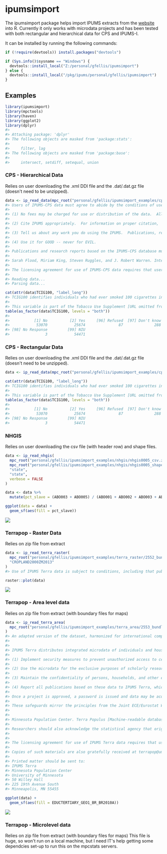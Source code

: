 
<!-- README.md is generated from README.Rmd. Please edit that file -->
ipumsimport
===========

The ipumsimport package helps import IPUMS extracts from the [website](https://www.ipums.org) into R. Currently it only works with microdata projects and has been tested with both rectangular and hierarchical data for CPS and IPUMS-I.

It can be installed by running the following commands:

``` r
if (!require(devtools)) install.packages("devtools")

if (Sys.info()$sysname == "Windows") {
  devtools::install_local("Z:/personal/gfellis/ipumsimport")
} else {
  devtools::install_local("/pkg/ipums/personal/gfellis/ipumsimport")
}
```

Examples
--------

``` r
library(ipumsimport)
library(mpctools)
library(haven)
library(ggplot2)
library(dplyr)
#> 
#> Attaching package: 'dplyr'
#> The following objects are masked from 'package:stats':
#> 
#>     filter, lag
#> The following objects are masked from 'package:base':
#> 
#>     intersect, setdiff, setequal, union
```

### CPS - Hierarchical Data

Relies on user downloading the .xml DDI file and the .dat/.dat.gz file (doesn't need to be unzipped).

``` r
data <- ip_read_data(mpc_root("personal/gfellis/ipumsimport_examples/cps_hier/cps_00004.xml"))
#> Users of IPUMS-CPS data must agree to abide by the conditions of use. A user's license is valid for one year and may be renewed.  Users must agree to the following conditions:
#> 
#> (1) No fees may be charged for use or distribution of the data.  All persons are granted a limited license to use these data, but you may not charge a fee for the data if you distribute it to others.
#> 
#> (2) Cite IPUMS appropriately.  For information on proper citation,  refer to the citation requirement section of this DDI document.
#> 
#> (3) Tell us about any work you do using the IPUMS.  Publications, research  reports, or presentations making use of IPUMS-CPS should be added to our  Bibliography. Continued funding for the IPUMS depends on our ability to  show our sponsor agencies that researchers are using the data for productive  purposes.
#> 
#> (4) Use it for GOOD -- never for EVIL.
#> 
#> Publications and research reports based on the IPUMS-CPS database must cite it appropriately. The citation should include the following:
#> 
#> Sarah Flood, Miriam King, Steven Ruggles, and J. Robert Warren. Integrated Public Use Microdata Series, Current Population Survey: Version 5.0 [dataset]. Minneapolis, MN: University of Minnesota, 2017. https://doi.org/10.18128/D030.V5.0
#> 
#> The licensing agreement for use of IPUMS-CPS data requires that users supply us with the title and full citation for any publications, research reports, or educational materials making use of the data or documentation. Please add your citation to the IPUMS bibliography: http://bibliography.ipums.org/
#> 
#> Reading data...
#> Parsing data...

cat(attr(data$TCIG100, "label_long"))
#> TCIG100 identifies individuals who had ever smoked 100 cigarettes in their lifetime.
#> 
#> This variable is part of the Tobacco Use Supplement [URL omitted from DDI.].
table(as_factor(data$TCIG100, levels = "both"))
#> 
#>           [1] No          [2] Yes     [96] Refused  [97] Don't know 
#>            53070            25674               87              288 
#> [98] No Response         [99] NIU 
#>                3            54471
```

### CPS - Rectangular Data

Relies on user downloading the .xml DDI file and the .dat/.dat.gz file (doesn't need to be unzipped).

``` r
data <- ip_read_data(mpc_root("personal/gfellis/ipumsimport_examples/cps_rect/cps_00003.xml"), verbose = FALSE)

cat(attr(data$TCIG100, "label_long"))
#> TCIG100 identifies individuals who had ever smoked 100 cigarettes in their lifetime.
#> 
#> This variable is part of the Tobacco Use Supplement [URL omitted from DDI.].
table(as_factor(data$TCIG100, levels = "both"))
#> 
#>           [1] No          [2] Yes     [96] Refused  [97] Don't know 
#>            53070            25674               87              288 
#> [98] No Response         [99] NIU 
#>                3            54471
```

### NHGIS

Relies on user downloading the csv file (with header row) and shape files.

``` r
data <- ip_read_nhgis(
  mpc_root("personal/gfellis/ipumsimport_examples/nhgis/nhgis0005_csv.zip"),
  mpc_root("personal/gfellis/ipumsimport_examples/nhgis/nhgis0005_shape.zip"),
  "state",
  "state",
  verbose = FALSE
)

data <- data %>%
  mutate(pct_slave = (ABO003 + ABO005) / (ABO001 + ABO002 + ABO003 + ABO004 + ABO005 + ABO006))

ggplot(data = data) + 
  geom_sf(aes(fill = pct_slave))
```

![](README-unnamed-chunk-6-1.png)

### Terrapop - Raster Data

Relies on zip file from extract

``` r
data <- ip_read_terra_raster(
  mpc_root("personal/gfellis/ipumsimport_examples/terra_raster/2552_bundle.zip"),
  "CROPLAND2000ZM2013"
)
#> Use of IPUMS Terra data is subject to conditions, including that publications and research which employ IPUMS Terra data should cite itappropiately. Please see www.terrapop.org for more information.

raster::plot(data)
```

![](README-unnamed-chunk-7-1.png)

### Terrapop - Area level data

Relies on zip file from extract (with boundary files for maps)

``` r
data <- ip_read_terra_area(
  mpc_root("personal/gfellis/ipumsimport_examples/terra_area/2553_bundle.zip")
)
#> An adapted version of the dataset, harmonized for international comparability, is available from IPUMS Terra (http://data.terrapop.org/) under the following conditions:
#> 
#>   
#> IPUMS Terra distributes integrated microdata of individuals and households only by agreement of collaborating national statistical offices and under the strictest of confidence. Before data may be distributed to an individual researcher, an electronic license agreement must be signed and approved.  To gain access to the data, a researcher must agree to the following:
#> 
#> (1) Implement security measures to prevent unauthorized access to census microdata. Under IPUMS Terra agreements with collaborating agencies, redistribution of the data to third parties is prohibited.
#> 
#> (2) Use the microdata for the exclusive purposes of scholarly research and education. Researchers must explicitly agree to not use microdata acquired for any commercial or income-generating venture.
#> 
#> (3) Maintain the confidentiality of persons, households, and other entities. Any attempt to ascertain the identity of persons or households from the microdata is prohibited. Alleging that a person or household has been identified is also prohibited.
#> 
#> (4) Report all publications based on these data to IPUMS Terra, which will in turn pass the information on to the relevant national statistical agencies.
#> 
#> Once a project is approved, a password is issued and data may be acquired through the Internet. Penalties for violating the license include: revocation of the license, recall of all microdata acquired, filing of a motion of censure to the appropriate professional organizations, and civil prosecution under the relevant national or international statutes.
#> 
#> These safeguards mirror the principles from the Joint ECE/Eurostat Work Session on Statistical Data Confidentiality. Employees of the Minnesota Population Center who work with the census microdata to produce the harmonized database also sign agreements to respect the confidentiality of the data.
#> 
#> 
#> Minnesota Population Center. Terra Populus [Machine-readable database]. Minneapolis: University of Minnesota, 2011.
#> 
#> Researchers should also acknowledge the statistical agency that originally produced the data.
#> 
#> 
#> The licensing agreement for use of IPUMS Terra data requires that users supply IPUMS Terra with the title and full citation for any publications, research reports, or educational materials making use of the data or documentation.
#> 
#> Copies of such materials are also gratefully received at terrapop@umn.edu.
#> 
#> Printed matter should be sent to:
#> IPUMS Terra
#> Minnesota Population Center
#> University of Minnesota
#> 50 Willey Hall
#> 225 19th Avenue South
#> Minneapolis, MN 55455

ggplot(data) +
  geom_sf(aes(fill = EDUCTERTIARY_GEO1_BR_BR2010A))
```

![](README-unnamed-chunk-8-1.png)

### Terrapop - Microlevel data

Relies on zip file from extract (with boundary files for maps) This file is huge, so won't run on a local machine, but I need IT's help getting some dependcies set-up to run this on the mpcstats servers.
